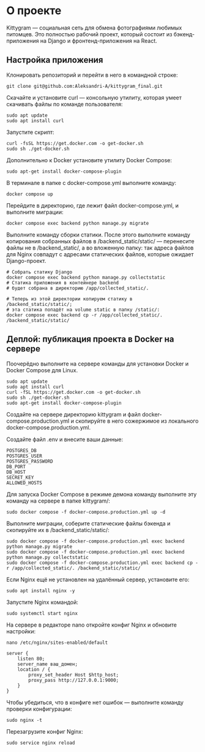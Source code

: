 # О проекте
 Kittygram — социальная сеть для обмена фотографиями любимых питомцев. Это полностью рабочий проект, который состоит из бэкенд-приложения на Django и фронтенд-приложения на React.

## Настройка приложения

Клонировать репозиторий и перейти в него в командной строке:

```
git clone git@github.com:Aleksandri-A/kittygram_final.git
```

Скачайте и установите curl — консольную утилиту, которая умеет скачивать файлы по команде пользователя:
```
sudo apt update
sudo apt install curl
```

Запустите скрипт:
```
curl -fsSL https://get.docker.com -o get-docker.sh
sudo sh ./get-docker.sh
```

Дополнительно к Docker установите утилиту Docker Compose:
```
sudo apt-get install docker-compose-plugin 
```

В терминале в папке с docker-compose.yml выполните команду:

```
docker compose up 
```

Перейдите в директорию, где лежит файл docker-compose.yml, и выполните миграции:
```
docker compose exec backend python manage.py migrate
```

Выполните команду сборки статики. После этого выполните команду копирования собранных файлов в /backend_static/static/ — перенесите файлы не в /backend_static/, а во вложенную папку: так адреса файлов для Nginx совпадут с адресами статических файлов, которые ожидает Django-проект.
```
# Собрать статику Django
docker compose exec backend python manage.py collectstatic
# Статика приложения в контейнере backend 
# будет собрана в директорию /app/collected_static/.

# Теперь из этой директории копируем статику в /backend_static/static/;
# эта статика попадёт на volume static в папку /static/:
docker compose exec backend cp -r /app/collected_static/. /backend_static/static/ 
```

## Деплой: публикация проекта в Docker на сервере

Поочерёдно выполните на сервере команды для установки Docker и Docker Compose для Linux.

```
sudo apt update
sudo apt install curl
curl -fSL https://get.docker.com -o get-docker.sh
sudo sh ./get-docker.sh
sudo apt-get install docker-compose-plugin 
```

Создайте на сервере директорию kittygram и файл docker-compose.production.yml и скопируйте в него сожержимое из локального docker-compose.production.yml.

Создайте файл .env и внесите ваши данные:
```
POSTGRES_DB
POSTGRES_USER
POSTGRES_PASSWORD
DB_PORT
DB_HOST
SECRET_KEY
ALLOWED_HOSTS
```
Для запуска Docker Compose в режиме демона команду выполните эту команду на сервере в папке kittygram/:
```
sudo docker compose -f docker-compose.production.yml up -d 
```

Выполните миграции, соберите статические файлы бэкенда и скопируйте их в /backend_static/static/:
```
sudo docker compose -f docker-compose.production.yml exec backend python manage.py migrate
sudo docker compose -f docker-compose.production.yml exec backend python manage.py collectstatic
sudo docker compose -f docker-compose.production.yml exec backend cp -r /app/collected_static/. /backend_static/static/ 
```

Если Nginx ещё не установлен на удалённый сервер, установите его:
```
sudo apt install nginx -y
```

Запустите Nginx командой:
```
sudo systemctl start nginx
```

На сервере в редакторе nano откройте конфиг Nginx и обновите настройки: 
```
nano /etc/nginx/sites-enabled/default
```

```
server {
    listen 80;
    server_name ваш_домен;
    location / {
        proxy_set_header Host $http_host;
        proxy_pass http://127.0.0.1:9000;
    }
}
```

Чтобы убедиться, что в конфиге нет ошибок — выполните команду проверки конфигурации:
```
sudo nginx -t 
```

Перезагрузите конфиг Nginx:
```
sudo service nginx reload 
```


